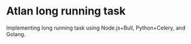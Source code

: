 # Atlan long running task
Implementing long running task using Node.js+Bull, Python+Celery, and Golang. 

